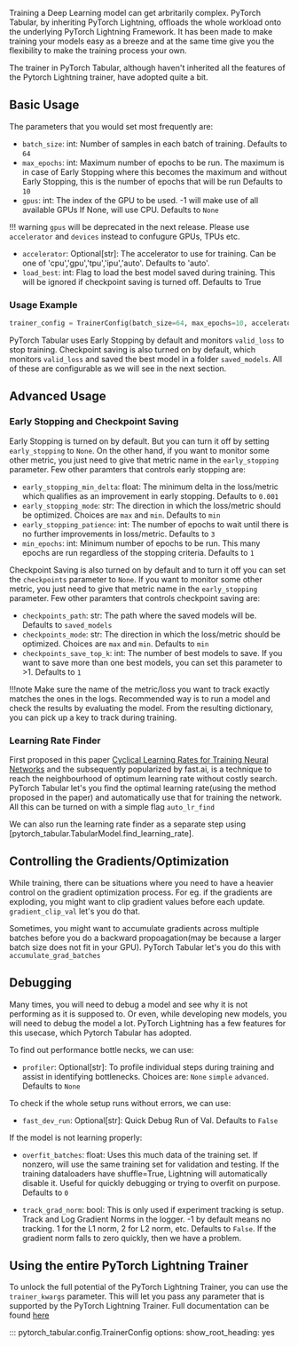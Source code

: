 Training a Deep Learning model can get arbritarily complex. PyTorch Tabular, by inheriting PyTorch Lightning, offloads the whole workload onto the underlying PyTorch Lightning Framework. It has been made to make training your models easy as a breeze and at the same time give you the flexibility to make the training process your own.

The trainer in PyTorch Tabular, although haven't inherited all the features of the Pytorch Lightning trainer, have adopted quite a bit.

## Basic Usage

The parameters that you would set most frequently are:

- `batch_size`: int: Number of samples in each batch of training. Defaults to `64`
- `max_epochs`: int: Maximum number of epochs to be run. The maximum is in case of Early Stopping where this becomes the maximum and without Early Stopping, this is the number of epochs that will be run Defaults to `10`
- `gpus`: int: The index of the GPU to be used. -1 will make use of all available GPUs If None, will use CPU. Defaults to `None`

!!! warning
    `gpus` will be deprecated in the next release. Please use `accelerator` and `devices` instead to confugure GPUs, TPUs etc.

- `accelerator`: Optional\[str\]: The accelerator to use for training. Can be one of 'cpu','gpu','tpu','ipu','auto'. Defaults to 'auto'.
- `load_best`: int: Flag to load the best model saved during training. This will be ignored if checkpoint saving is turned off. Defaults to True

### Usage Example

```python
trainer_config = TrainerConfig(batch_size=64, max_epochs=10, accelerator="auto")
```

PyTorch Tabular uses Early Stopping by default and monitors `valid_loss` to stop training. Checkpoint saving is also turned on by default, which monitors `valid_loss` and saved the best model in a folder `saved_models`. All of these are configurable as we will see in the next section.

## Advanced Usage

### Early Stopping and Checkpoint Saving

Early Stopping is turned on by default. But you can turn it off by setting `early_stopping` to `None`. On the other hand, if you want to monitor some other metric, you just need to give that metric name in the `early_stopping` parameter. Few other paramters that controls early stopping are:

- `early_stopping_min_delta`: float: The minimum delta in the loss/metric which qualifies as an improvement in early stopping. Defaults to `0.001`
- `early_stopping_mode`: str: The direction in which the loss/metric should be optimized. Choices are `max` and `min`. Defaults to `min`
- `early_stopping_patience`: int: The number of epochs to wait until there is no further improvements in loss/metric. Defaults to `3`
- `min_epochs`: int: Minimum number of epochs to be run. This many epochs are run regardless of the stopping criteria. Defaults to `1`

Checkpoint Saving is also turned on by default and to turn it off you can set the `checkpoints` parameter to `None`. If you want to monitor some other metric, you just need to give that metric name in the `early_stopping` parameter. Few other paramters that controls checkpoint saving are:

- `checkpoints_path`: str: The path where the saved models will be. Defaults to `saved_models`
- `checkpoints_mode`: str: The direction in which the loss/metric should be optimized. Choices are `max` and `min`. Defaults to `min`
- `checkpoints_save_top_k`: int: The number of best models to save. If you want to save more than one best models, you can set this parameter to >1. Defaults to `1`

!!!note
    Make sure the name of the metric/loss you want to track exactly matches the ones in the logs. Recommended way is to run a model and check the results by evaluating the model. From the resulting dictionary, you can pick up a key to track during training.

### Learning Rate Finder

First proposed in this paper [Cyclical Learning Rates for Training Neural Networks](https://arxiv.org/abs/1506.01186) and the subsequently popularized by fast.ai, is a technique to reach the neighbourhood of optimum learning rate without costly search. PyTorch Tabular let's you find the optimal learning rate(using the method proposed in the paper) and automatically use that for training the network. All this can be turned on with a simple flag `auto_lr_find`

We can also run the learning rate finder as a separate step using [pytorch_tabular.TabularModel.find_learning_rate].

## Controlling the Gradients/Optimization

While training, there can be situations where you need to have a heavier control on the gradient optimization process. For eg. if the gradients are exploding, you might want to clip gradient values before each update. `gradient_clip_val` let's you do that.

Sometimes, you might want to accumulate gradients across multiple batches before you do a backward propoagation(may be because a larger batch size does not fit in your GPU). PyTorch Tabular let's you do this with `accumulate_grad_batches`

## Debugging

Many times, you will need to debug a model and see why it is not performing as it is supposed to. Or even, while developing new models, you will need to debug the model a lot. PyTorch Lightning has a few features for this usecase, which Pytorch Tabular has adopted.

To find out performance bottle necks, we can use:

- `profiler`: Optional\[str\]: To profile individual steps during training and assist in identifying bottlenecks. Choices are: `None` `simple` `advanced`. Defaults to `None`

To check if the whole setup runs without errors, we can use:

- `fast_dev_run`: Optional\[str\]: Quick Debug Run of Val. Defaults to `False`

If the model is not learning properly:

- `overfit_batches`: float: Uses this much data of the training set. If nonzero, will use the same training set for validation and testing. If the training dataloaders have shuffle=True, Lightning will automatically disable it. Useful for quickly debugging or trying to overfit on purpose. Defaults to `0`

- `track_grad_norm`: bool: This is only used if experiment tracking is setup. Track and Log Gradient Norms in the logger. -1 by default means no tracking. 1 for the L1 norm, 2 for L2 norm, etc. Defaults to `False`. If the gradient norm falls to zero quickly, then we have a problem.

## Using the entire PyTorch Lightning Trainer

To unlock the full potential of the PyTorch Lightning Trainer, you can use the `trainer_kwargs` parameter. This will let you pass any parameter that is supported by the PyTorch Lightning Trainer. Full documentation can be found [here](https://pytorch-lightning.readthedocs.io/en/stable/common/trainer.html)


::: pytorch_tabular.config.TrainerConfig
    options:
        show_root_heading: yes